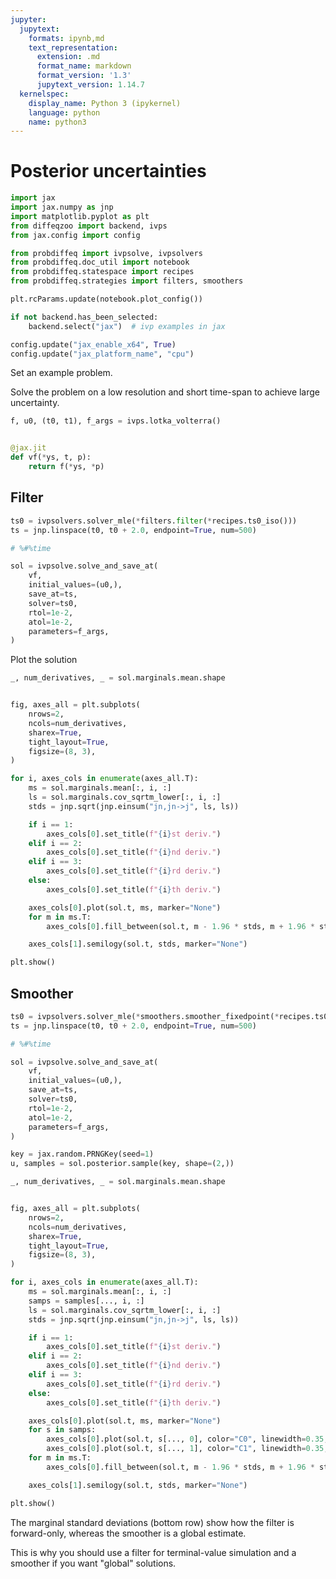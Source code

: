 ```yaml
---
jupyter:
  jupytext:
    formats: ipynb,md
    text_representation:
      extension: .md
      format_name: markdown
      format_version: '1.3'
      jupytext_version: 1.14.7
  kernelspec:
    display_name: Python 3 (ipykernel)
    language: python
    name: python3
---
```


# Posterior uncertainties

```python
import jax
import jax.numpy as jnp
import matplotlib.pyplot as plt
from diffeqzoo import backend, ivps
from jax.config import config

from probdiffeq import ivpsolve, ivpsolvers
from probdiffeq.doc_util import notebook
from probdiffeq.statespace import recipes
from probdiffeq.strategies import filters, smoothers
```

```python
plt.rcParams.update(notebook.plot_config())

if not backend.has_been_selected:
    backend.select("jax")  # ivp examples in jax

config.update("jax_enable_x64", True)
config.update("jax_platform_name", "cpu")
```

Set an example problem.

Solve the problem on a low resolution and short time-span to achieve large uncertainty.

```python
f, u0, (t0, t1), f_args = ivps.lotka_volterra()


@jax.jit
def vf(*ys, t, p):
    return f(*ys, *p)
```

## Filter

```python
ts0 = ivpsolvers.solver_mle(*filters.filter(*recipes.ts0_iso()))
ts = jnp.linspace(t0, t0 + 2.0, endpoint=True, num=500)
```

```python
# %#%time

sol = ivpsolve.solve_and_save_at(
    vf,
    initial_values=(u0,),
    save_at=ts,
    solver=ts0,
    rtol=1e-2,
    atol=1e-2,
    parameters=f_args,
)
```

Plot the solution

```python
_, num_derivatives, _ = sol.marginals.mean.shape


fig, axes_all = plt.subplots(
    nrows=2,
    ncols=num_derivatives,
    sharex=True,
    tight_layout=True,
    figsize=(8, 3),
)

for i, axes_cols in enumerate(axes_all.T):
    ms = sol.marginals.mean[:, i, :]
    ls = sol.marginals.cov_sqrtm_lower[:, i, :]
    stds = jnp.sqrt(jnp.einsum("jn,jn->j", ls, ls))

    if i == 1:
        axes_cols[0].set_title(f"{i}st deriv.")
    elif i == 2:
        axes_cols[0].set_title(f"{i}nd deriv.")
    elif i == 3:
        axes_cols[0].set_title(f"{i}rd deriv.")
    else:
        axes_cols[0].set_title(f"{i}th deriv.")

    axes_cols[0].plot(sol.t, ms, marker="None")
    for m in ms.T:
        axes_cols[0].fill_between(sol.t, m - 1.96 * stds, m + 1.96 * stds, alpha=0.3)

    axes_cols[1].semilogy(sol.t, stds, marker="None")

plt.show()
```

## Smoother

```python
ts0 = ivpsolvers.solver_mle(*smoothers.smoother_fixedpoint(*recipes.ts0_iso()))
ts = jnp.linspace(t0, t0 + 2.0, endpoint=True, num=500)
```

```python
# %#%time

sol = ivpsolve.solve_and_save_at(
    vf,
    initial_values=(u0,),
    save_at=ts,
    solver=ts0,
    rtol=1e-2,
    atol=1e-2,
    parameters=f_args,
)
```

```python
key = jax.random.PRNGKey(seed=1)
u, samples = sol.posterior.sample(key, shape=(2,))
```

```python
_, num_derivatives, _ = sol.marginals.mean.shape


fig, axes_all = plt.subplots(
    nrows=2,
    ncols=num_derivatives,
    sharex=True,
    tight_layout=True,
    figsize=(8, 3),
)

for i, axes_cols in enumerate(axes_all.T):
    ms = sol.marginals.mean[:, i, :]
    samps = samples[..., i, :]
    ls = sol.marginals.cov_sqrtm_lower[:, i, :]
    stds = jnp.sqrt(jnp.einsum("jn,jn->j", ls, ls))

    if i == 1:
        axes_cols[0].set_title(f"{i}st deriv.")
    elif i == 2:
        axes_cols[0].set_title(f"{i}nd deriv.")
    elif i == 3:
        axes_cols[0].set_title(f"{i}rd deriv.")
    else:
        axes_cols[0].set_title(f"{i}th deriv.")

    axes_cols[0].plot(sol.t, ms, marker="None")
    for s in samps:
        axes_cols[0].plot(sol.t, s[..., 0], color="C0", linewidth=0.35, marker="None")
        axes_cols[0].plot(sol.t, s[..., 1], color="C1", linewidth=0.35, marker="None")
    for m in ms.T:
        axes_cols[0].fill_between(sol.t, m - 1.96 * stds, m + 1.96 * stds, alpha=0.3)

    axes_cols[1].semilogy(sol.t, stds, marker="None")

plt.show()
```

The marginal standard deviations (bottom row) show how the filter is forward-only, whereas the smoother is a global estimate.

This is why you should use a filter for terminal-value simulation and a smoother if you want "global" solutions.
